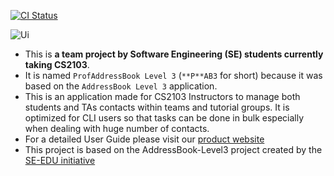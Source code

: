 [![CI Status](https://github.com/se-edu/addressbook-level3/workflows/Java%20CI/badge.svg)](https://github.com/se-edu/addressbook-level3/actions)

![Ui](docs/images/Ui.png)



* This is **a team project by Software Engineering (SE) students currently taking CS2103**.<br>
* It is named `ProfAddressBook Level 3` (`**P**AB3` for short) because it was based on the `AddressBook Level 3` 
  application.
* This is an application made for CS2103 Instructors to manage both students and TAs contacts within teams and tutorial 
  groups. It is optimized for CLI users so that tasks can be done in bulk especially when dealing with huge number 
  of contacts.
* For a detailed User Guide please visit our [product website](https://ay2122s1-cs2103-t16-2.github.io/tp/UserGuide.html)
* This project is based on the AddressBook-Level3 project created by the [SE-EDU initiative](https://se-education.org/)
